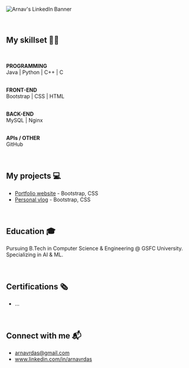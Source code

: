 ![Arnav's LinkedIn Banner](https://github.com/ArnavDas23/ArnavDas23/assets/127012417/b856c3d4-76d3-46e0-8e00-9d7635e3b848)
<br><br><br>

## My skillset 🧑‍💻
<br>

**PROGRAMMING** <br>
Java | Python | C++ | C
<br><br>

**FRONT-END** <br>
Bootstrap | CSS | HTML
<br><br>

**BACK-END** <br>
MySQL | Nginx
<br><br>

**APIs / OTHER** <br>
GitHub
<br><br><br>

## My projects 💻
-  [Portfolio website](https://www.arnavdas.in) - Bootstrap, CSS
-  [Personal vlog](https://www.arnavdas.in/vlogs) - Bootstrap, CSS
<br><br><br>

## Education 🎓
Pursuing B.Tech in Computer Science & Engineering @ GSFC University. <br>
Specializing in AI & ML.
<br><br><br>

## Certifications 🗞
-  ...
<br><br><br>

## Connect with me 📬
-  arnavrdas@gmail.com
-  www.linkedin.com/in/arnavrdas
